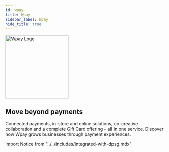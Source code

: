 ```yaml
---
id: wpay
title: Wpay
sidebar_label: Wpay
hide_title: true
---
```

<a href="https://wpay.io/" rel="noreferrer noopener" target="_blank" aria-label="visit the Wpay site" className="brighten">
  <img src="/docs/img/docs/platform/wpay-logo.svg" alt="Wpay Logo" width="200"/>
</a>

## Move beyond payments
Connected payments, in-store and online solutions, co-creative collaboration and a complete Gift Card offering – all in one service. Discover how Wpay grows businesses through payment experiences. 


import Notice from "../../includes/integrated-with-dpsg.mdx"

<Notice />

